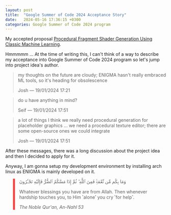 ```yaml
---
layout: post
title:  "Google Summer of Code 2024 Acceptance Story"
date:   2024-05-16 17:36:15 +0300
categories: Google Summer of Code 2024 program
---
```

My accepted proposal [Procedural Fragment Shader Generation Using Classic Machine Learning](/gsoc24-blog/assets/procedural-fragment-shader-generation-using-classic-machine-learning-GSoC-2024-proposal.pdf).

Hmmmmm ... At the time of writing this, I can't think of a way to describe my acceptance into Google Summer of Code 2024 program so let's jump into project idea's author.

> my thoughts on the future are cloudy; ENIGMA hasn't really embraced ML tools, so it's heading for obsolescence
>
> Josh — 19/01/2024 17:21

> do u have anything in mind?
>
> Seif — 19/01/2024 17:51

> a lot of things
> I think we really need procedural generation for placeholder graphics
> ...
> we need a procedural texture editor; there are some open-source ones we could integrate
> 
> Josh — 19/01/2024 17:51

After these messages, there was a long discussion about the project idea and then I decided to apply for it.

Anyway, I am gonna setup my development environment by installing arch linux as ENIGMA is mainly developed on it.

<blockquote style="border-left: 6px solid #ff3e3e;">
    <p>
        وَمَا بِكُم مِّن نِّعْمَةٍۢ فَمِنَ ٱللَّهِ ۖ ثُمَّ إِذَا مَسَّكُمُ ٱلضُّرُّ فَإِلَيْهِ
        تَجْـَٔرُونَ
    </p>
    <p>
        Whatever blessings you have are from Allah. Then whenever hardship touches you, to Him
        ˹alone˺
        you cry ˹for help˺.
    </p>
    <cite>The Noble Qur'an, An-Nahl 53</cite>
</blockquote>
